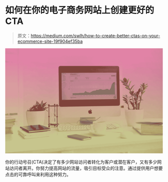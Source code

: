# 如何在你的电子商务网站上创建更好的 CTA

> 原文：<https://medium.com/swlh/how-to-create-better-ctas-on-your-ecommerce-site-19f904ef35ba>

![](img/a465d2ff26a69465a55d9370a8c523a6.png)

你的行动号召(CTA)决定了有多少网站访问者转化为客户或潜在客户，又有多少网站访问者离开。你努力提高网站的流量，吸引目标受众的注意。通过提供用户想要点击的可靠呼叫来利用这种努力。